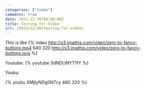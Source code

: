 ```yaml
---
categories: ["Video"]
comments: true
date: 2013-12-30T00:00:00Z
title: Testing for Video
url: /2013/12/30/testing-for-video/
---
```


This is like
{% video http://s3.imathis.com/video/zero-to-fancy-buttons.mp4 640 320 http://s3.imathis.com/video/zero-to-fancy-buttons.png %}

Youtube:
{% youtube 3dNDUNYT1fY %}

Youku:

{% youku XMjIyNDg0NTcy 480 320 %}

